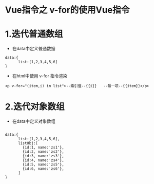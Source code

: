 # Vue指令之 v-for的使用Vue指令

# 1.迭代普通数组

* 在data中定义普通数据

```
data:{
      list:[1,2,3,4,5,6]
}
```

* 在html中使用 v-for 指令渲染

```
<p v-for="(item,i) in list">--索引值--{{i}}   --每一项--{{item}}</p>
```

# 2.迭代对象数组

* 在data中定义对象数组

```

data:{
      list:[1,2,3,4,5,6],
      listObj:[
        {id:1, name:'zs1'},
        {id:2, name:'zs2'},
        {id:3, name:'zs3'},
        {id:4, name:'zs4'},
        {id:5, name:'zs5'},
        {id:6, name:'zs6'},
      ]
}
```



